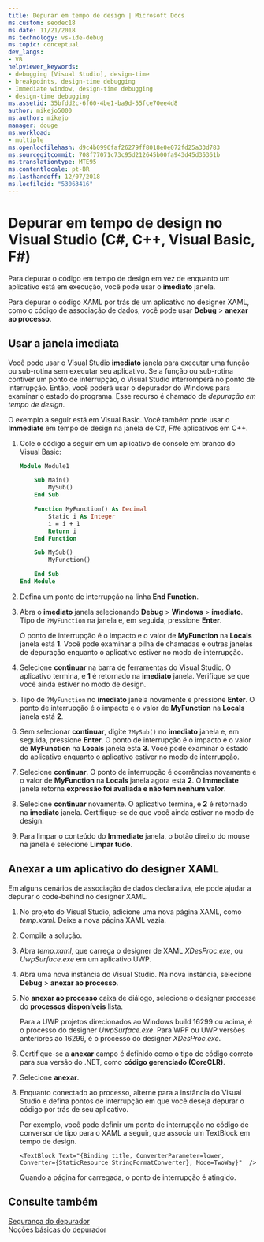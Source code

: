```yaml
---
title: Depurar em tempo de design | Microsoft Docs
ms.custom: seodec18
ms.date: 11/21/2018
ms.technology: vs-ide-debug
ms.topic: conceptual
dev_langs:
- VB
helpviewer_keywords:
- debugging [Visual Studio], design-time
- breakpoints, design-time debugging
- Immediate window, design-time debugging
- design-time debugging
ms.assetid: 35bfdd2c-6f60-4be1-ba9d-55fce70ee4d8
author: mikejo5000
ms.author: mikejo
manager: douge
ms.workload:
- multiple
ms.openlocfilehash: d9c4b0996faf26279ff8018e0e072fd25a33d783
ms.sourcegitcommit: 708f77071c73c95d212645b00fa943d45d35361b
ms.translationtype: MTE95
ms.contentlocale: pt-BR
ms.lasthandoff: 12/07/2018
ms.locfileid: "53063416"
---
```

# <a name="debug-at-design-time-in-visual-studio-c-c-visual-basic-f"></a>Depurar em tempo de design no Visual Studio (C#, C++, Visual Basic, F#)

Para depurar o código em tempo de design em vez de enquanto um aplicativo está em execução, você pode usar o **imediato** janela. 

Para depurar o código XAML por trás de um aplicativo no designer XAML, como o código de associação de dados, você pode usar **Debug** > **anexar ao processo**.
  
## <a name="use-the-immediate-window"></a>Usar a janela imediata  

Você pode usar o Visual Studio **imediato** janela para executar uma função ou sub-rotina sem executar seu aplicativo. Se a função ou sub-rotina contiver um ponto de interrupção, o Visual Studio interromperá no ponto de interrupção. Então, você poderá usar o depurador do Windows para examinar o estado do programa. Esse recurso é chamado de *depuração em tempo de design*.  

O exemplo a seguir está em Visual Basic. Você também pode usar o **Immediate** em tempo de design na janela de C#, F#e aplicativos em C++.

1. Cole o código a seguir em um aplicativo de console em branco do Visual Basic:  
   
   ```vb  
   Module Module1
   
       Sub Main()
           MySub()
       End Sub
   
       Function MyFunction() As Decimal
           Static i As Integer
           i = i + 1
           Return i
       End Function
   
       Sub MySub()
           MyFunction()
   
       End Sub
   End Module
   ```  
   
1. Defina um ponto de interrupção na linha **End Function**.  
   
1. Abra o **imediato** janela selecionando **Debug** > **Windows** > **imediato**. Tipo de `?MyFunction` na janela e, em seguida, pressione **Enter**.   
   
   O ponto de interrupção é o impacto e o valor de **MyFunction** na **Locals** janela está **1**. Você pode examinar a pilha de chamadas e outras janelas de depuração enquanto o aplicativo estiver no modo de interrupção. 
   
1. Selecione **continuar** na barra de ferramentas do Visual Studio. O aplicativo termina, e **1** é retornado na **imediato** janela. Verifique se que você ainda estiver no modo de design.  
   
1. Tipo de `?MyFunction` no **imediato** janela novamente e pressione **Enter**. O ponto de interrupção é o impacto e o valor de **MyFunction** na **Locals** janela está **2**. 
   
1. Sem selecionar **continuar**, digite `?MySub()` no **imediato** janela e, em seguida, pressione **Enter**. O ponto de interrupção é o impacto e o valor de **MyFunction** na **Locals** janela está **3**. Você pode examinar o estado do aplicativo enquanto o aplicativo estiver no modo de interrupção. 
   
1. Selecione **continuar**. O ponto de interrupção é ocorrências novamente e o valor de **MyFunction** na **Locals** janela agora está **2**. O **Immediate** janela retorna **expressão foi avaliada e não tem nenhum valor**.
   
1. Selecione **continuar** novamente. O aplicativo termina, e **2** é retornado na **imediato** janela. Certifique-se de que você ainda estiver no modo de design.
   
1. Para limpar o conteúdo do **Immediate** janela, o botão direito do mouse na janela e selecione **Limpar tudo**. 

## <a name="attach-to-an-app-from-the-xaml-designer"></a>Anexar a um aplicativo do designer XAML

Em alguns cenários de associação de dados declarativa, ele pode ajudar a depurar o code-behind no designer XAML.

1. No projeto do Visual Studio, adicione uma nova página XAML, como *temp.xaml*. Deixe a nova página XAML vazia. 
   
1. Compile a solução.
   
1. Abra *temp.xaml*, que carrega o designer de XAML *XDesProc.exe*, ou *UwpSurface.exe* em um aplicativo UWP. 
   
1. Abra uma nova instância do Visual Studio. Na nova instância, selecione **Debug** > **anexar ao processo**. 
   
1. No **anexar ao processo** caixa de diálogo, selecione o designer processe do **processos disponíveis** lista.
   
   Para a UWP projetos direcionados ao Windows build 16299 ou acima, é o processo do designer *UwpSurface.exe*. Para WPF ou UWP versões anteriores ao 16299, é o processo do designer *XDesProc.exe*.
   
1. Certifique-se a **anexar** campo é definido como o tipo de código correto para sua versão do .NET, como **código gerenciado (CoreCLR)**. 
   
1. Selecione **anexar**.
   
1. Enquanto conectado ao processo, alterne para a instância do Visual Studio e defina pontos de interrupção em que você deseja depurar o código por trás de seu aplicativo.
   
   Por exemplo, você pode definir um ponto de interrupção no código de conversor de tipo para o XAML a seguir, que associa um TextBlock em tempo de design.
   
    ```xaml
    <TextBlock Text="{Binding title, ConverterParameter=lower, Converter={StaticResource StringFormatConverter}, Mode=TwoWay}"  />
    ```
   Quando a página for carregada, o ponto de interrupção é atingido.
  
## <a name="see-also"></a>Consulte também  
 [Segurança do depurador](../debugger/debugger-security.md)   
 [Noções básicas do depurador](../debugger/getting-started-with-the-debugger.md)
